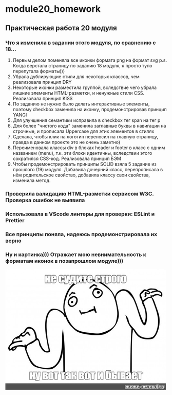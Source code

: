 # module20_homework
## Практическая работа 20 модуля
### Что я изменила в задании этого модуля, по сравнению с 18...
1. Первым делом поменяла все иконки формата png на формат svg
p.s. Когда верстала страницу по заданию 18 модуля, я просто тупо перепутала форматы)))
2. Убрала дублирующие стили для некоторых классов, чем реализовала принцип DRY
3. Некоторые иконки разместила группой, вследствие чего убрала лишние элементы HTML-разметки, и ненужные стили CSS. Реализовала принцип KISS
4. По заданию не нужно было делать интерактивные элементы, поэтому checkbox заменила на иконку, продемонстрировав принцип YANGI
5. Для улучшения семантики исправила в checkbox тег span на тег p
6. Для более "чистого кода" заменила заглавные буквы в навигации на строчные, и прописала Uppercase для этих элементов в стилях
7. Сделала, чтобы клик на логотип переносил на главную страницу, правда в данном проекте это не очень заметно)
8. Переименовала классы div в блоках header и footer в класс с одним названием (menu), т.к. эти блоки идентичны, вследствии этого сократился CSS-код. Реализовала принцип БЭМ
9. Чтобы продемонстрировать принципы SOLID взяла 5 задание из прошлого (19) модуля. Добавила дочерний класс, перепрописала в нём родительское свойство, добавила классу свои свойства, изменила метод. 
### Проверила валидацию HTML-разметки сервисом W3C. Проверка ошибок не выявила
### Использовала в VScode линтеры для проверки: ESLint и Prettier
### Все принципы поняла, надеюсь продемонстрировала их верно
### Ну и картинка))) Отражает мою невнимательность к форматам иконок в позапрошлом модуле)))
![oops](./oops.jpg)
